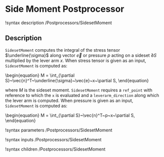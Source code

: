 # Side Moment Postprocessor

!syntax description /Postprocessors/SidesetMoment

## Description

`SidesetMoment` computes the integral of the stress tensor $\underline{\sigma}$
along vector $\vec{e}$ or pressure $p$ acting on a sideset $\partial S$ multiplied
by the lever arm $x$. When stress tensor is given as an input, `SidesetMoment` is computed as:

\begin{equation}
  M = \int_{\partial S}~\vec{n}^T~\underline{\sigma}~\vec{e}~x~\partial S,
\end{equation}

where $M$ is the sideset moment. `SidesetMoment` requires a `ref_point` with reference
 to which the `x` is evaluated and a `leverarm_direction` along which the lever arm
is computed. When pressure is given as an input, `SidesetMoment` is computed as:

\begin{equation}
  M = \int_{\partial S}~\vec{n}^T~p~x~\partial S,
\end{equation}

!syntax parameters /Postprocessors/SidesetMoment

!syntax inputs /Postprocessors/SidesetMoment

!syntax children /Postprocessors/SidesetMoment
